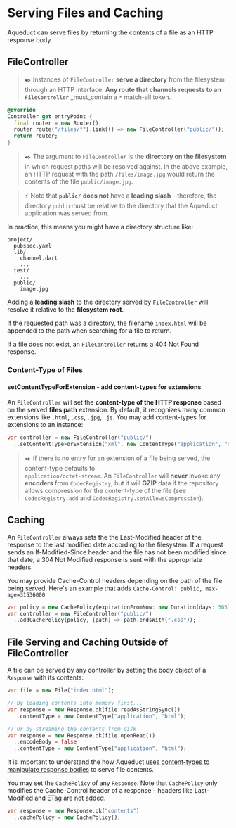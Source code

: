 


# Serving Files and Caching

Aqueduct can serve files by returning the contents of a file as an HTTP response body.

## FileController

> ✒️ Instances of  `FileController`  **serve a directory** from the filesystem through an HTTP interface. **Any route that channels requests to an  `FileController`**  _must_contain a  `*`  match-all token.

```dart
@override
Controller get entryPoint {
  final router = new Router();
  router.route("/files/*").link(() => new FileController("public/"));
  return router;
}
```
> ✒️ The argument to  `FileController`  is the **directory on the filesystem** in which request paths will be resolved against. In the above example, an HTTP request with the path  `/files/image.jpg`  would return the contents of the file  `public/image.jpg`.

> ⚡ Note that  **`public/`**  **does not** have a **leading slash** - therefore, the directory  `public`must be relative to the directory that the Aqueduct application was served from. 

In practice, this means you might have a directory structure like:
```
project/
  pubspec.yaml  
  lib/
    channel.dart
    ...
  test/
    ...
  public/
    image.jpg
```
Adding a **leading slash** to the directory served by  `FileController`  will resolve it relative to the **filesystem root**.

If the requested path was a directory, the filename  `index.html`  will be appended to the path when searching for a file to return.

If a file does not exist, an  `FileController`  returns a 404 Not Found response.

### Content-Type of Files
#### setContentTypeForExtension - add content-types for extensions

An  `FileController`  will set the **content-type of the HTTP response** based on the served **files path** extension. By default, it recognizes many common extensions like  `.html`,  `.css`,  `.jpg`,  `.js`. You may add content-types for extensions to an instance:

```dart
var controller = new FileController("public/")
  ..setContentTypeForExtension("xml", new ContentType("application", "xml"));
```

> ✒️ If there is no entry for an extension of a file being served, the content-type defaults to  
`application/octet-stream`. An  `FileController`  will **never** invoke any **encoders** from  `CodecRegistry`, but it will **GZIP** data if the repository allows compression for the content-type of the file (see  `CodecRegistry.add`  and  `CodecRegistry.setAllowsCompression`).

## Caching
 
An  `FileController`  always sets the the Last-Modified header of the response to the last modified date according to the filesystem. If a request sends an If-Modified-Since header and the file has not been modified since that date, a 304 Not Modified response is sent with the appropriate headers.

You may provide Cache-Control headers depending on the path of the file being served. Here's an example that adds  `Cache-Control: public, max-age=31536000`

```dart
var policy = new CachePolicy(expirationFromNow: new Duration(days: 365));
var controller = new FileController("public/")
  ..addCachePolicy(policy, (path) => path.endsWith(".css"));
```

## File Serving and Caching Outside of FileController

A file can be served by any controller by setting the body object of a  `Response`  with its contents:
```dart
var file = new File("index.html");

// By loading contents into memory first...
var response = new Response.ok(file.readAsStringSync())
  ..contentType = new ContentType("application", "html");

// Or by streaming the contents from disk
var response = new Response.ok(file.openRead())
  ..encodeBody = false
  ..contentType = new ContentType("application", "html");
```

It is important to understand the how Aqueduct  [uses content-types to manipulate response bodies](https://aqueduct.io/docs/http/request_and_response/)  to serve file contents.

You may set the  `CachePolicy`  of any  `Response`. Note that  `CachePolicy`  only modifies the Cache-Control header of a response - headers like Last-Modified and ETag are not added.
```dart
var response = new Response.ok("contents")
  ..cachePolicy = new CachePolicy();
```
<!--stackedit_data:
eyJoaXN0b3J5IjpbMTMyMjAxMDU4NCwxMjc2MDIwNTE2LDE3ND
Y2MDA2NjMsMTk3OTMwNTQwNl19
-->